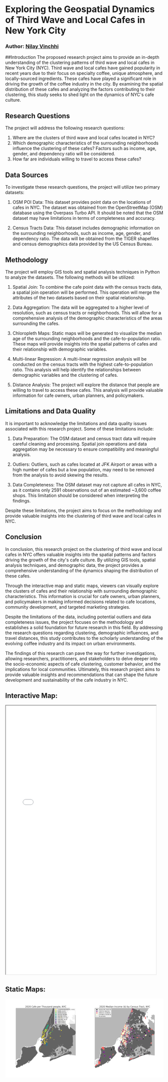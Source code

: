 # Exploring the Geospatial Dynamics of Third Wave and Local Cafes in New York City
### Author: <a href="mailto:nilayvinchhi@gmail.com">Nilay Vinchhi</a>
##Introduction
The proposed research project aims to provide an in-depth understanding of the clustering patterns of third wave and local cafes in New York City (NYC). Third wave and local cafes have gained popularity in recent years due to their focus on specialty coffee, unique atmosphere, and locally-sourced ingredients. These cafes have played a significant role in driving the growth of the coffee industry in the city. By examining the spatial distribution of these cafes and analyzing the factors contributing to their clustering, this study seeks to shed light on the dynamics of NYC's cafe culture.

## Research Questions
The project will address the following research questions:

1. Where are the clusters of third wave and local cafes located in NYC?
2. Which demographic characteristics of the surrounding neighborhoods influence the clustering of these cafes? Factors such as income, age, gender, and dependency ratio will be considered.
3. How far are individuals willing to travel to access these cafes?
## Data Sources
To investigate these research questions, the project will utilize two primary datasets:

1. OSM POI Data: This dataset provides point data on the locations of cafes in NYC. The dataset was obtained from the OpenStreetMap (OSM) database using the Overpass Turbo API. It should be noted that the OSM dataset may have limitations in terms of completeness and accuracy.

2. Census Tracts Data: This dataset includes demographic information on the surrounding neighborhoods, such as income, age, gender, and dependency ratio. The data will be obtained from the TIGER shapefiles and census demographics data provided by the US Census Bureau.

## Methodology
The project will employ GIS tools and spatial analysis techniques in Python to analyze the datasets. The following methods will be utilized:

1. Spatial Join: To combine the cafe point data with the census tracts data, a spatial join operation will be performed. This operation will merge the attributes of the two datasets based on their spatial relationship.

2. Data Aggregation: The data will be aggregated to a higher level of resolution, such as census tracts or neighborhoods. This will allow for a comprehensive analysis of the demographic characteristics of the areas surrounding the cafes.

3. Chloropleth Maps: Static maps will be generated to visualize the median age of the surrounding neighborhoods and the cafe-to-population ratio. These maps will provide insights into the spatial patterns of cafes and their relationship with demographic variables.

4. Multi-linear Regression: A multi-linear regression analysis will be conducted on the census tracts with the highest cafe-to-population ratio. This analysis will help identify the relationships between demographic variables and the clustering of cafes.

5. Distance Analysis: The project will explore the distance that people are willing to travel to access these cafes. This analysis will provide valuable information for cafe owners, urban planners, and policymakers.

## Limitations and Data Quality
It is important to acknowledge the limitations and data quality issues associated with this research project. Some of these limitations include:

1. Data Preparation: The OSM dataset and census tract data will require careful cleaning and processing. Spatial join operations and data aggregation may be necessary to ensure compatibility and meaningful analysis.

2. Outliers: Outliers, such as cafes located at JFK Airport or areas with a high number of cafes but a low population, may need to be removed from the analysis to avoid skewing the results.

3. Data Completeness: The OSM dataset may not capture all cafes in NYC, as it contains only 2591 observations out of an estimated ~3,600 coffee shops. This limitation should be considered when interpreting the findings.

Despite these limitations, the project aims to focus on the methodology and provide valuable insights into the clustering of third wave and local cafes in NYC.

## Conclusion
In conclusion, this research project on the clustering of third wave and local cafes in NYC offers valuable insights into the spatial patterns and factors driving the growth of the city's cafe culture. By utilizing GIS tools, spatial analysis techniques, and demographic data, the project provides a comprehensive understanding of the dynamics shaping the distribution of these cafes.

Through the interactive map and static maps, viewers can visually explore the clusters of cafes and their relationship with surrounding demographic characteristics. This information is crucial for cafe owners, urban planners, and policymakers in making informed decisions related to cafe locations, community development, and targeted marketing strategies.

Despite the limitations of the data, including potential outliers and data completeness issues, the project focuses on the methodology and establishes a solid foundation for future research in this field. By addressing the research questions regarding clustering, demographic influences, and travel distances, this study contributes to the scholarly understanding of the evolving coffee industry and its impact on urban environments.

The findings of this research can pave the way for further investigations, allowing researchers, practitioners, and stakeholders to delve deeper into the socio-economic aspects of cafe clustering, customer behavior, and the implications for local communities. Ultimately, this research project aims to provide valuable insights and recommendations that can shape the future development and sustainability of the cafe industry in NYC.

## Interactive Map: 
<iframe src= "map.html" height= "855" width= "95%">
</iframe>


## Static Maps:
<div style="display: flex;">
  <img src="map1.png" style="width: 50%; height: auto;">
  <img src="map2.png" style="width: 50%; height: auto;">
</div>

